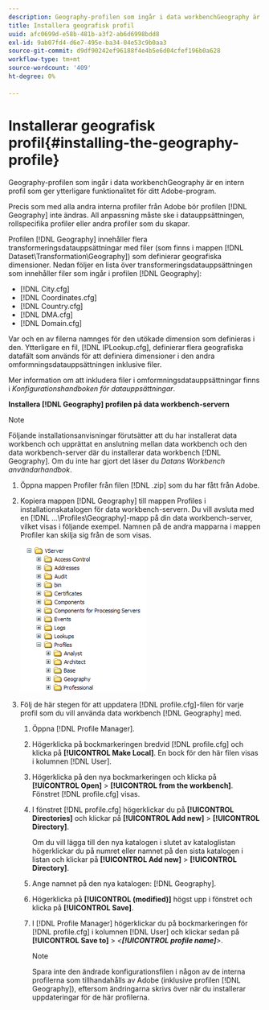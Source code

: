 ```yaml
---
description: Geography-profilen som ingår i data workbenchGeography är en intern profil som ger ytterligare funktionalitet för ditt Adobe-program.
title: Installera geografisk profil
uuid: afc0699d-e58b-481b-a3f2-ab6d6998bdd8
exl-id: 9ab07fd4-d6e7-495e-ba34-04e53c9b0aa3
source-git-commit: d9df90242ef96188f4e4b5e6d04cfef196b0a628
workflow-type: tm+mt
source-wordcount: '409'
ht-degree: 0%

---
```


# Installerar geografisk profil{#installing-the-geography-profile}

Geography-profilen som ingår i data workbenchGeography är en intern profil som ger ytterligare funktionalitet för ditt Adobe-program.

Precis som med alla andra interna profiler från Adobe bör profilen [!DNL Geography] inte ändras. All anpassning måste ske i datauppsättningen, rollspecifika profiler eller andra profiler som du skapar.

Profilen [!DNL Geography] innehåller flera transformeringsdatauppsättningar med filer (som finns i mappen [!DNL Dataset\Transformation\Geography]) som definierar geografiska dimensioner. Nedan följer en lista över transformeringsdatauppsättningen som innehåller filer som ingår i profilen [!DNL Geography]:

* [!DNL City.cfg]
* [!DNL Coordinates.cfg]
* [!DNL Country.cfg]
* [!DNL DMA.cfg]
* [!DNL Domain.cfg]

Var och en av filerna namnges för den utökade dimension som definieras i den. Ytterligare en fil, [!DNL IPLookup.cfg], definierar flera geografiska datafält som används för att definiera dimensioner i den andra omformningsdatauppsättningen inklusive filer.

Mer information om att inkludera filer i omformningsdatauppsättningar finns i *Konfigurationshandboken för datauppsättningar*.

**Installera  [!DNL Geography] profilen på data workbench-servern**

>[!NOTE]
>
>Följande installationsanvisningar förutsätter att du har installerat data workbench och upprättat en anslutning mellan data workbench och den data workbench-server där du installerar data workbench [!DNL Geography]. Om du inte har gjort det läser du *Datans Workbench användarhandbok*.

1. Öppna mappen Profiler från filen [!DNL .zip] som du har fått från Adobe.
1. Kopiera mappen [!DNL Geography] till mappen Profiles i installationskatalogen för data workbench-servern. Du vill avsluta med en [!DNL ...\Profiles\Geography]-mapp på din data workbench-server, vilket visas i följande exempel. Namnen på de andra mapparna i mappen Profiler kan skilja sig från de som visas.

   ![Steginformation](assets/Geo_installProfiles_dir.png)

1. Följ de här stegen för att uppdatera [!DNL profile.cfg]-filen för varje profil som du vill använda data workbench [!DNL Geography] med.

   1. Öppna [!DNL Profile Manager].
   1. Högerklicka på bockmarkeringen bredvid [!DNL profile.cfg] och klicka på **[!UICONTROL Make Local]**. En bock för den här filen visas i kolumnen [!DNL User].

   1. Högerklicka på den nya bockmarkeringen och klicka på **[!UICONTROL Open]** > **[!UICONTROL from the workbench]**. Fönstret [!DNL profile.cfg] visas.

   1. I fönstret [!DNL profile.cfg] högerklickar du på **[!UICONTROL Directories]** och klickar på **[!UICONTROL Add new]** > **[!UICONTROL Directory]**.

      Om du vill lägga till den nya katalogen i slutet av kataloglistan högerklickar du på numret eller namnet på den sista katalogen i listan och klickar på **[!UICONTROL Add new]** > **[!UICONTROL Directory]**.

   1. Ange namnet på den nya katalogen: [!DNL Geography].
   1. Högerklicka på **[!UICONTROL (modified)]** högst upp i fönstret och klicka på **[!UICONTROL Save]**.

   1. I [!DNL Profile Manager] högerklickar du på bockmarkeringen för [!DNL profile.cfg] i kolumnen [!DNL User] och klickar sedan på **[!UICONTROL Save to]** > *&lt;**[!UICONTROL profile name]**>*.

      >[!NOTE]
      >
      >Spara inte den ändrade konfigurationsfilen i någon av de interna profilerna som tillhandahålls av Adobe (inklusive profilen [!DNL Geography]), eftersom ändringarna skrivs över när du installerar uppdateringar för de här profilerna.
